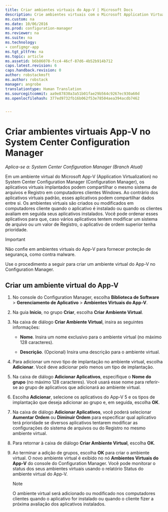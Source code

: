 ```yaml
---
title: Criar ambientes virtuais do App-V | Microsoft Docs
description: Crie ambientes virtuais com o Microsoft Application Virtualization para que os aplicativos possam compartilhar dados entre si.
ms.custom: na
ms.date: 10/06/2016
ms.prod: configuration-manager
ms.reviewer: na
ms.suite: na
ms.technology:
- configmgr-app
ms.tgt_pltfrm: na
ms.topic: article
ms.assetid: b6b86078-fcc4-46cf-87d6-4b52b914b712
caps.latest.revision: 6
caps.handback.revision: 0
author: robstackmsft
ms.author: robstack
manager: angrobe
translationtype: Human Translation
ms.sourcegitcommit: aa9e87830a3a51b01fae29b564c9267ec930a60d
ms.openlocfilehash: 377ed9732fb16b062f53e78504aea394acdb7462


---
```

# <a name="create-app-v-virtual-environments-in-system-center-configuration-manager"></a>Criar ambientes virtuais App-V no System Center Configuration Manager

*Aplica-se a: System Center Configuration Manager (Branch Atual)*

Em um ambiente virtual do Microsoft App-V (Application Virtualization) no System Center Configuration Manager (Configuration Manager), os aplicativos virtuais implantados podem compartilhar o mesmo sistema de arquivos e Registro em computadores clientes Windows. Ao contrário dos aplicativos virtuais padrão, esses aplicativos podem compartilhar dados entre si. Os ambientes virtuais são criados ou modificados em computadores cliente quando o aplicativo é instalado ou quando os clientes avaliam em seguida seus aplicativos instalados. Você pode ordenar esses aplicativos para que, caso vários aplicativos tentem modificar um sistema de arquivo ou um valor de Registro, o aplicativo de ordem superior tenha prioridade.  

> [!IMPORTANT]  
>  Não confie em ambientes virtuais do App-V para fornecer proteção de segurança, como contra malware.  

 Use o procedimento a seguir para criar um ambiente virtual do App-V no Configuration Manager.  

## <a name="create-an-app-v-virtual-environment"></a>Criar um ambiente virtual do App-V  

1.  No console do Configuration Manager, escolha **Biblioteca de Software** > **Gerenciamento de Aplicativo** > **Ambientes Virtuais do App-V**.  

3.  Na guia **Início**, no grupo **Criar**, escolha **Criar Ambiente Virtual**.  

4.  Na caixa de diálogo **Criar Ambiente Virtual**, insira as seguintes informações:  

    -   **Nome**.  Insira um nome exclusivo para o ambiente virtual (no máximo 128 caracteres).  

    -   **Descrição**. (Opcional) Insira uma descrição para o ambiente virtual.  

5.  Para adicionar um novo tipo de implantação no ambiente virtual, escolha **Adicionar**. Você deve adicionar pelo menos um tipo de implantação.  

6.  Na caixa de diálogo **Adicionar Aplicativos**, especifique o **Nome do grupo** (no máximo 128 caracteres). Você usará esse nome para referir-se ao grupo de aplicativos que adicionará ao ambiente virtual.  

7.  Escolha **Adicionar**, selecione os aplicativos do App-V 5 e os tipos de implantação que deseja adicionar ao grupo e, em seguida, escolha **OK**.  

8.  Na caixa de diálogo **Adicionar Aplicativos**, você poderá selecionar **Aumentar Ordem** ou **Diminuir Ordem** para especificar qual aplicativo terá prioridade se diversos aplicativos tentarem modificar as configurações do sistema de arquivos ou do Registro no mesmo ambiente virtual.  

9. Para retornar à caixa de diálogo **Criar Ambiente Virtual**, escolha **OK**.  

10. Ao terminar a adição de grupos, escolha **OK** para criar o ambiente virtual. O novo ambiente virtual é exibido no nó **Ambientes Virtuais do App-V** do console do Configuration Manager. Você pode monitorar o status dos seus ambientes virtuais usando o relatório Status do ambiente virtual do App-V.  

    > [!NOTE]  
    >  O ambiente virtual será adicionado ou modificado nos computadores clientes quando o aplicativo for instalado ou quando o cliente fizer a próxima avaliação dos aplicativos instalados.  



<!--HONumber=Dec16_HO3-->


